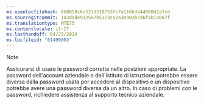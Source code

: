 ```yaml
---
ms.openlocfilehash: 8b9058c6c521d310753fc7a116b3b44800d2a7cd
ms.sourcegitcommit: 143dade9125e7b5173ca2a3a902bcd6f4b14067f
ms.translationtype: MTE75
ms.contentlocale: it-IT
ms.lasthandoff: 04/23/2019
ms.locfileid: "61499003"
---
```

  > [!NOTE]
  > Assicurarsi di usare le password corrette nelle posizioni appropriate. La password dell'account aziendale o dell'istituto di istruzione potrebbe essere diversa dalla password usata per accedere al dispositivo e un dispositivo potrebbe avere una password diversa da un altro. In caso di problemi con le password, richiedere assistenza al supporto tecnico aziendale.
